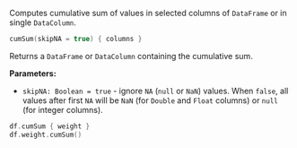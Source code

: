 [//]: # (title: cumSum)

<!---IMPORT org.jetbrains.kotlinx.dataframe.samples.api.Analyze-->

Computes cumulative sum of values in selected columns of `DataFrame` or in single `DataColumn`.

```kotlin
cumSum(skipNA = true) { columns }
```

Returns a `DataFrame` or `DataColumn` containing the cumulative sum.

**Parameters:**
* `skipNA: Boolean = true` - ignore `NA` (`null` or `NaN`) values. When `false`, all values after first `NA` will be `NaN` (for `Double` and `Float` columns) or `null` (for integer columns). 

<!---FUN cumSum-->

```kotlin
df.cumSum { weight }
df.weight.cumSum()
```

<!---END-->
